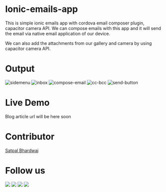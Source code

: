 # Ionic-emails-app
This is simple ionic emails app with cordova email composer plugin, capacitor camera API. We can compose emails with this app and it will send the email via native email application of our device. 

We can also add the attachments from our gallery and camera by using capacitor camera API.

# Output
![sidemenu](image1.jpeg)
![inbox](image2.jpeg)
![compose-email](image3.jpeg)
![cc-bcc](image4.jpeg)
![send-button](image5.jpeg)

# Live Demo
Blog article url will be here soon

# Contributor
[Satpal Bhardwaj](https://sbsharma.com/ionic/)

# Follow us
<a target="_blank" href="https://www.facebook.com/Sbsharma-2798360506847821"><img src="https://img.shields.io/badge/Facebook-1877F2?style=for-the-badge&logo=facebook&logoColor=white"></a>
<a target="_blank" href="https://twitter.com/Ss101Bhardwaj"><img src="https://img.shields.io/badge/Twitter-1DA1F2?style=for-the-badge&logo=twitter&logoColor=white"></a>
<a target="_blank" href="https://www.linkedin.com/in/satpal-bhardwaj-5a76b4134"><img src="https://img.shields.io/badge/LinkedIn-0077B5?style=for-the-badge&logo=linkedin&logoColor=white"></a>
<a target="_blank" href="https://codepen.io/sb_sharma"><img src="https://img.shields.io/badge/Codepen-000000?style=for-the-badge&logo=codepen&logoColor=white"></a>
